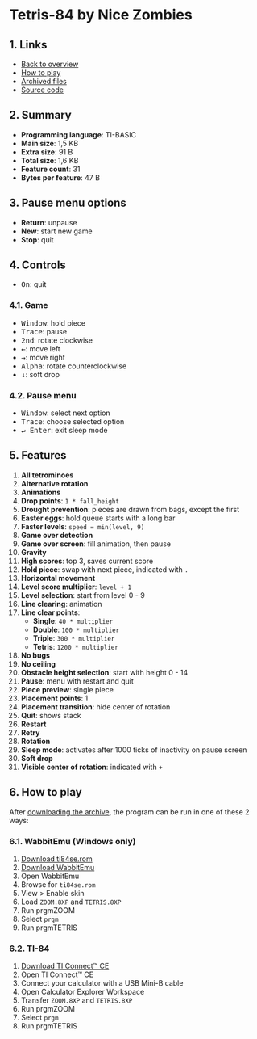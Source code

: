 # Tetris-84 by Nice Zombies

## 1. Links

- [Back to overview](../README.md)
- [How to play](#6-how-to-play)
- [Archived files](https://github.com/nineteendo/tetris4karchive/tree/main/tetris-84/archive)
- [Source code](https://github.com/nineteendo/ti84programs/blob/master/tetris-84)

## 2. Summary

- **Programming language**: TI-BASIC
- **Main size**: 1,5 KB
- **Extra size**: 91 B
- **Total size**: 1,6 KB
- **Feature count**: 31
- **Bytes per feature**: 47 B

## 3. Pause menu options

- **Return**: unpause
- **New**: start new game
- **Stop**: quit

## 4. Controls

- <kbd>On</kbd>: quit

### 4.1. Game

- <kbd>Window</kbd>: hold piece
- <kbd>Trace</kbd>: pause
- <kbd>2nd</kbd>: rotate clockwise
- <kbd>←</kbd>: move left
- <kbd>→</kbd>: move right
- <kbd>Alpha</kbd>: rotate counterclockwise
- <kbd>↓</kbd>: soft drop

### 4.2. Pause menu

- <kbd>Window</kbd>: select next option
- <kbd>Trace</kbd>: choose selected option
- <kbd>↵ Enter</kbd>: exit sleep mode

## 5. Features

1. **All tetrominoes**
2. **Alternative rotation**
3. **Animations**
4. **Drop points**: `1 * fall_height`
5. **Drought prevention**: pieces are drawn from bags, except the first
6. **Easter eggs**: hold queue starts with a long bar
7. **Faster levels**: `speed = min(level, 9)`
8. **Game over detection**
9. **Game over screen**: fill animation, then pause
10. **Gravity**
11. **High scores**: top 3, saves current score
12. **Hold piece**: swap with next piece, indicated with `.`
13. **Horizontal movement**
14. **Level score multiplier**: `level + 1`
15. **Level selection**: start from level 0 - 9
16. **Line clearing**: animation
17. **Line clear points**:
    - **Single**: `40 * multiplier`
    - **Double**: `100 * multiplier`
    - **Triple**: `300 * multiplier`
    - **Tetris**: `1200 * multiplier`
18. **No bugs**
19. **No ceiling**
20. **Obstacle height selection**: start with height 0 - 14
21. **Pause**: menu with restart and quit
22. **Piece preview**: single piece
23. **Placement points**: 1
24. **Placement transition**: hide center of rotation
25. **Quit**: shows stack
26. **Restart**
27. **Retry**
28. **Rotation**
29. **Sleep mode**: activates after 1000 ticks of inactivity on pause screen
30. **Soft drop**
31. **Visible center of rotation**: indicated with `+`

## 6. How to play

After [downloading the archive](https://codeload.github.com/nineteendo/tetris4karchive/zip/refs/heads/main), the program can be run in one of these 2 ways:

### 6.1. WabbitEmu (Windows only)

1. [Download ti84se.rom](https://tiroms.weebly.com/uploads/1/1/0/5/110560031/ti84se.rom)
2. [Download WabbitEmu](https://github.com/sputt/wabbitemu/releases/download/v1.9.5.22/Wabbitemu.exe)
3. Open WabbitEmu
4. Browse for `ti84se.rom`
5. View > Enable skin
6. Load `ZOOM.8XP` and `TETRIS.8XP`
7. Run prgmZOOM
8. Select `prgm`
9. Run prgmTETRIS

### 6.2. TI-84

1. [Download TI Connect™ CE](https://education.ti.com/software/update/84-ce-software-update/84ce-download?q1=ti-connect&count=1)
2. Open TI Connect™ CE
3. Connect your calculator with a USB Mini-B cable
4. Open Calculator Explorer Workspace
5. Transfer `ZOOM.8XP` and `TETRIS.8XP`
6. Run prgmZOOM
7. Select `prgm`
8. Run prgmTETRIS